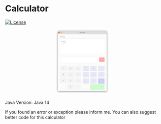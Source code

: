# Calculator
[![License](https://img.shields.io/github/license/jervx/Calculator)](http://badges.mit-license.org)

<p align="center">
  <img src="https://raw.githubusercontent.com/Jervx/Calculator/master/Calculator.png" width="35%">
</p>

<p> Java Version: Java 14 </p>
<p> If you found an error or exception please inform me. You can also suggest better code for this calculator</p>
